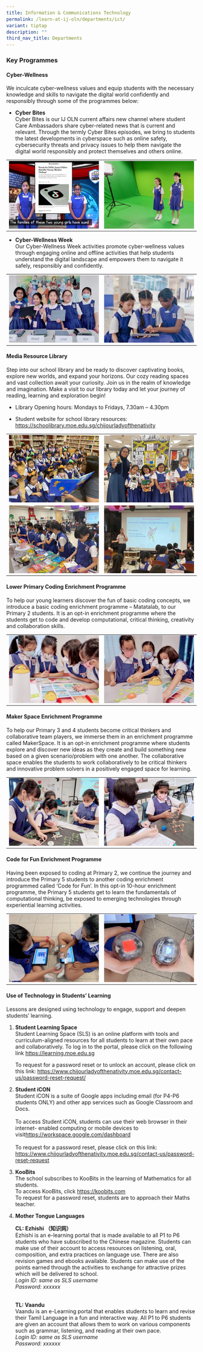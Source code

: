 ```yaml
---
title: Information & Communications Technology
permalink: /learn-at-ij-oln/departments/ict/
variant: tiptap
description: ""
third_nav_title: Departments
---
```

<h3>Key Programmes</h3><h4>Cyber-Wellness</h4><p>We inculcate cyber-wellness values and equip students with the necessary knowledge and skills to navigate the digital world confidently and responsibly through some of the programmes below:</p><ul data-tight="true" class="tight"><li><p><strong>Cyber Bites</strong><br>Cyber Bites is our IJ OLN current affairs new channel where student Care Ambassadors share cyber-related news that is current and relevant. Through the termly Cyber Bites episodes, we bring to students the latest developments in cyberspace such as online safety, cybersecurity threats and privacy issues to help them navigate the digital world responsibly and protect themselves and others online.</p></li></ul><table><tbody><tr><td rowspan="1" colspan="1"><div class="isomer-image-wrapper"><img height="auto" width="100%" alt="" src="/images/Depts/ICT/ICT1w.jpg"></div></td><td rowspan="1" colspan="1"><div class="isomer-image-wrapper"><img height="auto" width="100%" alt="" src="/images/Depts/ICT/ICT2w.jpg"></div></td></tr></tbody></table><ul data-tight="true" class="tight"><li><p><strong>Cyber-Wellness Week</strong><br>Our Cyber-Wellness Week activities promote cyber-wellness values through engaging online and offline activities that help students understand the digital landscape and empowers them to navigate it safely, responsibly and confidently.</p></li></ul><table><tbody><tr><td rowspan="1" colspan="1"><div class="isomer-image-wrapper"><img height="auto" width="100%" alt="" src="/images/Depts/ICT/ICT3w.jpg"></div></td><td rowspan="1" colspan="1"><div class="isomer-image-wrapper"><img height="auto" width="100%" alt="" src="/images/Depts/ICT/ICT4w.jpg"></div></td></tr></tbody></table><h4><strong>Media Resource Library</strong></h4><p>Step into our school library and be ready to discover captivating books, explore new worlds, and expand your horizons. Our cozy reading spaces and vast collection await your curiosity. Join us in the realm of knowledge and imagination. Make a visit to our library today and let your journey of reading, learning and exploration begin!</p><ul data-tight="true" class="tight"><li><p>Library Opening hours: Mondays to Fridays, 7.30am – 4.30pm</p></li><li><p>Student website for school library resources: <a href="https://schoolibrary.moe.edu.sg/chijourladyofthenativity" rel="noopener noreferrer nofollow" target="_blank">https://schoolibrary.moe.edu.sg/chijourladyofthenativity</a></p></li></ul><table><tbody><tr><td rowspan="1" colspan="1"><div class="isomer-image-wrapper"><img height="auto" width="100%" alt="" src="/images/Depts/ICT/ICT5w.jpg"></div></td><td rowspan="1" colspan="1"><div class="isomer-image-wrapper"><img height="auto" width="100%" alt="" src="/images/Depts/ICT/ICT6w.jpg"></div></td></tr><tr><td rowspan="1" colspan="1"><div class="isomer-image-wrapper"><img height="auto" width="100%" alt="" src="/images/Depts/ICT/ICT7w.jpg"></div></td><td rowspan="1" colspan="1"><div class="isomer-image-wrapper"><img height="auto" width="100%" alt="" src="/images/Depts/ICT/ICT8w.jpg"></div></td></tr></tbody></table><h4>Lower Primary Coding Enrichment Programme</h4><p>To help our young learners discover the fun of basic coding concepts, we introduce a basic coding enrichment programme – Matatalab, to our Primary 2 students. It is an opt-in enrichment programme where the students get to code and develop computational, critical thinking, creativity and collaboration skills.</p><table><tbody><tr><td rowspan="1" colspan="1"><div class="isomer-image-wrapper"><img height="auto" width="100%" alt="" src="/images/Depts/ICT/ICT9w.jpg"></div></td><td rowspan="1" colspan="1"><div class="isomer-image-wrapper"><img height="auto" width="100%" alt="" src="/images/Depts/ICT/ICT10w.jpg"></div></td></tr></tbody></table><h4>Maker Space Enrichment Programme</h4><p>To help our Primary 3 and 4 students become critical thinkers and collaborative team players, we immerse them in an enrichment programme called MakerSpace. It is an opt-in enrichment programme where students explore and discover new ideas as they create and build something new based on a given scenario/problem with one another. The collaborative space enables the students to work collaboratively to be critical thinkers and innovative problem solvers in a positively engaged space for learning.</p><table><tbody><tr><td rowspan="1" colspan="1"><div class="isomer-image-wrapper"><img height="auto" width="100%" alt="" src="/images/Depts/ICT/ICT11w.jpg"></div></td><td rowspan="1" colspan="1"><div class="isomer-image-wrapper"><img height="auto" width="100%" alt="" src="/images/Depts/ICT/ICT12w.jpg"></div></td></tr></tbody></table><h4>Code for Fun Enrichment Programme</h4><p>Having been exposed to coding at Primary 2, we continue the journey and introduce the Primary 5 students to another coding enrichment programmed called ‘Code for Fun’. In this opt-in 10-hour enrichment programme, the Primary 5 students get to learn the fundamentals of computational thinking, be exposed to emerging technologies through experiential learning activities.</p><table><tbody><tr><td rowspan="1" colspan="1"><div class="isomer-image-wrapper"><img height="auto" width="100%" alt="" src="/images/Depts/ICT/ICT13w.jpg"></div></td><td rowspan="1" colspan="1"><div class="isomer-image-wrapper"><img height="auto" width="100%" alt="" src="/images/Depts/ICT/ICT14w.jpg"></div></td></tr></tbody></table><h4>Use of Technology in Students’ Learning</h4><p>Lessons are designed using technology to engage, support and deepen students’ learning.</p><ol data-tight="true" class="tight"><li><p><strong>Student Learning Space</strong><br>Student Learning Space (SLS) is an online platform with tools and curriculum-aligned resources for all students to learn at their own pace and collaboratively. To log in to the portal, please click on the following link <a href="https://learning.moe.edu.sg" rel="noopener noreferrer nofollow" target="_blank">https://learning.moe.edu.sg</a></p><p>To request for a password reset or to unlock an account, please click on this link: <a href="https://www.chijourladyofthenativity.moe.edu.sg/contact-us/password-reset-request/" rel="noopener noreferrer nofollow" target="_blank">https://www.chijourladyofthenativity.moe.edu.sg/contact-us/password-reset-request/</a></p></li></ol><p></p><ol start="2" data-tight="true" class="tight"><li><p><strong>Student iCON</strong><br>Student iCON is&nbsp;a suite of Google apps including email (for P4-P6 students ONLY) and other app services such as Google Classroom and Docs.<br><br>To access Student iCON, students can use their web browser in their internet- enabled computing or mobile devices to visit<a href="https://workspace.google.com/dashboard" rel="noopener noreferrer nofollow" target="_blank">https://workspace.google.com/dashboard</a><br><br>To request for a password reset, please click on this link: <a href="https://www.chijourladyofthenativity.moe.edu.sg/contact-us/password-reset-request/" rel="noopener noreferrer nofollow" target="_blank">https://www.chijourladyofthenativity.moe.edu.sg/contact-us/password-reset-request</a></p><p></p></li><li><p><strong>KooBits</strong><br>The school subscribes to KooBits in the learning of Mathematics for all students. <br>To access KooBits, click <a href="https://koobits.com" rel="noopener noreferrer nofollow" target="_blank">https://koobits.com</a><br>To request for a password reset, students are to approach their Maths teacher.</p></li></ol><p></p><ol start="4" data-tight="true" class="tight"><li><p><strong>Mother Tongue Languages</strong></p><p><strong>CL: Ezhishi （知识网）</strong><br>Ezhishi is an e-learning portal that is made available to all P1 to P6 students who have subscribed to the Chinese magazine. Students can make use of their account to access resources on listening, oral, composition, and extra practices on language use. There are also revision games and ebooks available. Students can make use of the points earned through the activities to exchange for attractive prizes which will be delivered to school.<br><em>Login ID: same as SLS username<br>Password: xxxxxx</em></p><p><br><strong>TL: Vaandu</strong><br>Vaandu is an e-Learning portal that enables students to learn and revise their Tamil Language in a fun and interactive way. All P1 to P6 students are given an account that allows them to work on various components such as grammar, listening, and reading at their own pace.<br><em>Login ID: same as SLS username<br>Password: xxxxxx</em></p></li></ol><p></p><p></p>